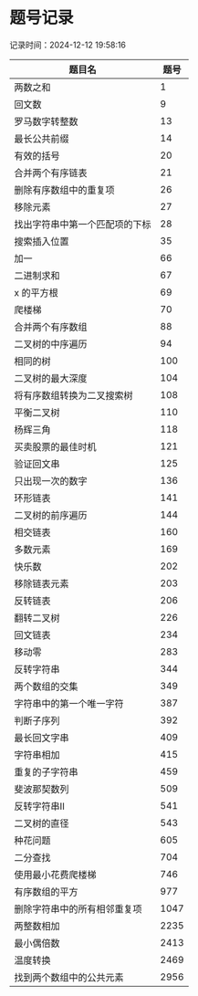 # 题号记录

记录时间：2024-12-12 19:58:16

| 题目名       | 题号 |
|--------------|------|
| 两数之和 | 1 |
| 回文数 | 9 |
| 罗马数字转整数 | 13 |
| 最长公共前缀 | 14 |
| 有效的括号 | 20 |
| 合并两个有序链表 | 21 |
| 删除有序数组中的重复项 | 26 |
| 移除元素 | 27 |
| 找出字符串中第一个匹配项的下标 | 28 |
| 搜索插入位置 | 35 |
| 加一 | 66 |
| 二进制求和 | 67 |
| x 的平方根 | 69 |
| 爬楼梯 | 70 |
| 合并两个有序数组 | 88 |
| 二叉树的中序遍历 | 94 |
| 相同的树 | 100 |
| 二叉树的最大深度 | 104 |
| 将有序数组转换为二叉搜索树 | 108 |
| 平衡二叉树 | 110 |
| 杨辉三角 | 118 |
| 买卖股票的最佳时机 | 121 |
| 验证回文串 | 125 |
| 只出现一次的数字 | 136 |
| 环形链表 | 141 |
| 二叉树的前序遍历 | 144 |
| 相交链表 | 160 |
| 多数元素 | 169 |
| 快乐数 | 202 |
| 移除链表元素 | 203 |
| 反转链表 | 206 |
| 翻转二叉树 | 226 |
| 回文链表 | 234 |
| 移动零 | 283 |
| 反转字符串 | 344 |
| 两个数组的交集 | 349 |
| 字符串中的第一个唯一字符 | 387 |
| 判断子序列 | 392 |
| 最长回文字串 | 409 |
| 字符串相加 | 415 |
| 重复的子字符串 | 459 |
| 斐波那契数列 | 509 |
| 反转字符串II | 541 |
| 二叉树的直径 | 543 |
| 种花问题 | 605 |
| 二分查找 | 704 |
| 使用最小花费爬楼梯 | 746 |
| 有序数组的平方 | 977 |
| 删除字符串中的所有相邻重复项 | 1047 |
| 两整数相加 | 2235 |
| 最小偶倍数 | 2413 |
| 温度转换 | 2469 |
| 找到两个数组中的公共元素 | 2956 |
